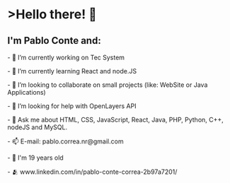 <h1>>Hello there! 👋</h1>

<h2>I'm Pablo Conte and:</h2>


<p>- 🔭 I’m currently working on Tec System</p>
<p>- 🌱 I’m currently learning React and node.JS</p>
<p>- 👯 I’m looking to collaborate on small projects (like: WebSite or Java Applications)</p>
<p>- 🤔 I’m looking for help with OpenLayers API</p>
<p>- 💬 Ask me about HTML, CSS, JavaScript, React, Java, PHP, Python, C++, nodeJS and MySQL.</p>
<p>- 📫 E-mail: pablo.correa.nr@gmail.com</p>
<p>- 🤗 I'm 19 years old</p>
<p>- 🫂 www.linkedin.com/in/pablo-conte-correa-2b97a7201/</p>
